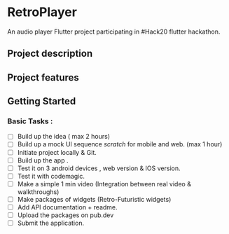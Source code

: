 # RetroPlayer

An audio player Flutter project participating in #Hack20 flutter hackathon.

## Project description 
## Project features 

## Getting Started

### Basic Tasks : 
- [ ] Build up the idea ( max 2 hours) 
- [ ] Build up a mock UI sequence *scratch* for mobile and web. (max 1 hour) 
- [ ] Initiate project locally & Git.
- [ ] Build up the app .
- [ ] Test it on 3 android devices , web version & IOS version. 
- [ ] Test it with codemagic.
- [ ] Make a simple 1 min video (Integration between real video & walkthroughs) 
- [ ] Make packages of widgets (Retro-Futuristic widgets)
- [ ] Add API documentation + readme.
- [ ] Upload the packages on pub.dev
- [ ] Submit the application.
